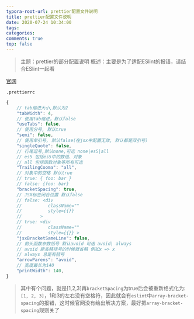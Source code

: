 ```yaml
---
typora-root-url: prettier配置文件说明
title: prettier配置文件说明
date: 2020-07-24 10:34:00
tags:
categories: 
comments: true
top: false
---
```


> 主题：prettier的部分配置说明
> 概述：主要是为了适配ESlint的报错，请结合ESlint一起看

<!--正文-->
<!--more-->

[官网](https://prettier.io/)

`.prettierrc`

```javascript
{
    // tab缩进大小,默认为2
    "tabWidth": 4,
    // 使用tab缩进，默认false
    "useTabs": false,
    // 使用分号, 默认true
    "semi": false,
    // 使用单引号, 默认false(在jsx中配置无效, 默认都是双引号)
    "singleQuote": false,
    // 行尾逗号,默认none,可选 none|es5|all
    // es5 包括es5中的数组、对象
    // all 包括函数对象等所有可选
    "TrailingCooma": "all",
    // 对象中的空格 默认true
    // true: { foo: bar }
    // false: {foo: bar}
    "bracketSpacing": true,
    // JSX标签闭合位置 默认false
    // false: <div
    //          className=""
    //          style={{}}
    //       >
    // true: <div
    //          className=""
    //          style={{}} >
    "jsxBracketSameLine": false,
    // 箭头函数参数括号 默认avoid 可选 avoid| always
    // avoid 能省略括号的时候就省略 例如x => x
    // always 总是有括号
    "arrowParens": "avoid",
    // 宽度最长为140
    "printWidth": 140,
}
```

> 其中有个问题，就是[1,2,3]再`bracketSpacing`为true后会被重新格式化为:`[1, 2, 3]`，1和3的左右没有空格符，因此就会有`eslint`中`array-bracket-spacing`的报错，这时候官网没有给出解决方案，最好把`array-bracket-spacing`规则关了
